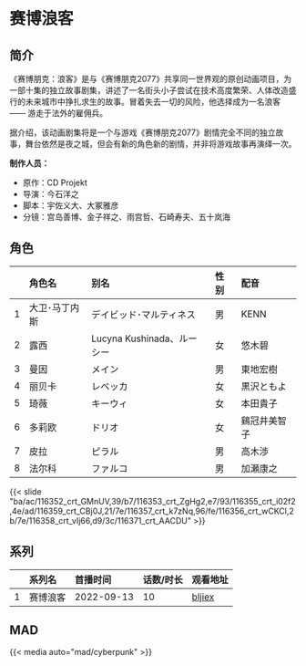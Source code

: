 # 赛博浪客


## 简介

《赛博朋克：浪客》是与《赛博朋克2077》共享同一世界观的原创动画项目，为一部十集的独立故事剧集，讲述了一名街头小子尝试在技术高度繁荣、人体改造盛行的未来城市中挣扎求生的故事。冒着失去一切的风险，他选择成为一名浪客 —— 游走于法外的雇佣兵。

据介绍，该动画剧集将是一个与游戏《赛博朋克2077》剧情完全不同的独立故事，舞台依然是夜之城，但会有新的角色新的剧情，并非将游戏故事再演绎一次。

**制作人员：**
- 原作：CD Projekt
- 导演：今石洋之
- 脚本：宇佐义大、大冢雅彦
- 分镜：宫岛善博、金子祥之、雨宫哲、石崎寿夫、五十岚海

## 角色

|     |   角色名   |   别名  | 性别 |  配音  |
|:--- |:------  |:----      |:---  |:--   |
| 1 | 大卫･马丁内斯 | ‎デイビッド･マルティネス | 男 | KENN |
| 2 | 露西 | Lucyna Kushinada、ルーシー | 女 | 悠木碧 |
| 3 | 曼因 | メイン | 男 | 東地宏樹 |
| 4 | 丽贝卡 | レベッカ | 女 | 黒沢ともよ |
| 5 | ‎琦薇 | キーウィ | 女 | 本田貴子 |
| 6 | 多莉欧 | ‎ドリオ | 女 | 鷄冠井美智子 |
| 7 | 皮拉 | ピラル | 男 | 高木渉 |
| 8 | 法尔科 | ファルコ | 男 | 加瀬康之 |

{{< slide "ba/ac/116352_crt_GMnUV,39/b7/116353_crt_ZgHg2,e7/93/116355_crt_i02f2,4e/ad/116359_crt_CBj0J,21/7e/116357_crt_k7zNq,96/fe/116356_crt_wCKCl,2b/7e/116358_crt_vIj66,d9/3c/116371_crt_AACDU" >}}

## 系列

|     |   系列名   |   首播时间  | 话数/时长  | 观看地址 |
|:---  |:------    |:----      |:---       |:---  |
| 1 | 赛博浪客 | 2022-09-13 | 10 | [bljiex](https://svip.bljiex.cc/?wd=赛博浪客)  |


##  MAD

{{< media auto="mad/cyberpunk" >}}
